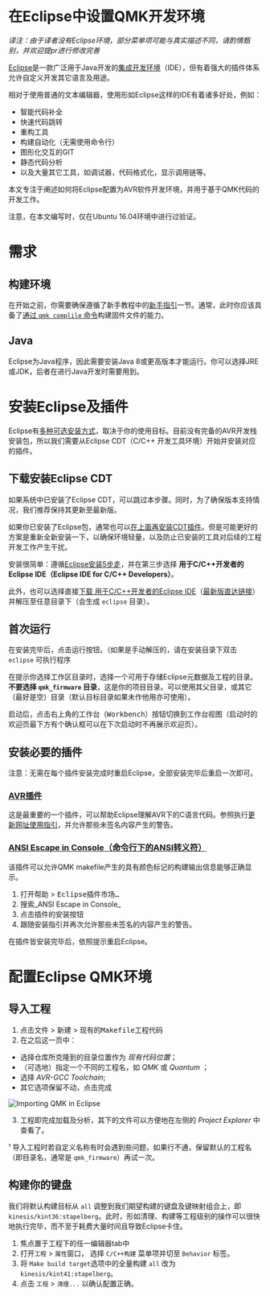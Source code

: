 # 在Eclipse中设置QMK开发环境

<!---
  original document: 0.15.12:docs/other_eclipse.md 
  git diff 0.15.12 HEAD -- docs/other_eclipse.md  | cat
-->

*译注：由于译者没有Eclipse环境，部分菜单项可能与真实描述不同，请酌情甄别，并欢迎提pr进行修改完善*

[Eclipse][1]是一款广泛用于Java开发的[集成开发环境](https://en.wikipedia.org/wiki/Integrated_development_environment)（IDE），但有着强大的插件体系允许自定义开发其它语言及用途。

相对于使用普通的文本编辑器，使用形如Eclipse这样的IDE有着诸多好处，例如：
* 智能代码补全
* 快速代码跳转
* 重构工具
* 构建自动化（无需使用命令行）
* 图形化交互的GIT
* 静态代码分析
* 以及大量其它工具，如调试器，代码格式化，显示调用链等。

本文专注于阐述如何将Eclipse配置为AVR软件开发环境，并用于基于QMK代码的开发工作。

注意，在本文编写时，仅在Ubuntu 16.04环境中进行过验证。

# 需求
## 构建环境
在开始之前，你需要确保遵循了新手教程中的[新手指引](zh-cn/newbs_getting_started.md)一节。通常，此时你应该具备了[通过 `qmk complile` 命令](zh-cn/newbs_building_firmware.md#build-your-firmware)构建固件文件的能力。

## Java
Eclipse为Java程序，因此需要安装Java 8或更高版本才能运行。你可以选择JRE或JDK，后者在进行Java开发时需要用到。

# 安装Eclipse及插件
Eclipse有[多种可选安装方式](https://www.eclipse.org/downloads/eclipse-packages/)，取决于你的使用目标。目前没有完备的AVR开发栈安装包，所以我们需要从Eclipse CDT（C/C++ 开发工具环境）开始并安装对应的插件。

## 下载安装Eclipse CDT
如果系统中已安装了Eclipse CDT，可以跳过本步骤。同时，为了确保版本支持情况，我们推荐保持其更新至最新版。

如果你已安装了Eclipse包，通常也可以[在上面再安装CDT插件](https://eclipse.org/cdt/downloads.php)。但是可能更好的方案是重新全新安装一下，以确保环境轻量，以及防止已安装的工具对后续的工程开发工作产生干扰。

安装很简单：遵循[Eclipse安装5步走](https://eclipse.org/downloads/eclipse-packages/?show_instructions=TRUE)，并在第三步选择 **用于C/C++开发者的Eclipse IDE（Eclipse IDE for C/C++ Developers）**。

此外，也可以选择直接[下载 用于C/C++开发者的Eclipse IDE](https://www.eclipse.org/downloads/eclipse-packages/)（[最新版直达链接](https://www.eclipse.org/downloads/packages/eclipse-ide-cc-developers/neonr)）并解压至任意目录下（会生成 `eclipse` 目录）。

## 首次运行
在安装完毕后，点击<kbd>运行</kbd>按钮。（如果是手动解压的，请在安装目录下双击 `eclipse` 可执行程序

在提示你选择工作区目录时，选择一个可用于存储Eclipse元数据及工程的目录。**不要选择 `qmk_firmware` 目录**，这是你的项目目录。可以使用其父目录，或其它（最好是空）目录（默认目标目录如果未作他用亦可使用）。

启动后，点击右上角的<kbd>工作台（Workbench）</kbd>按钮切换到工作台视图（启动时的欢迎页最下方有个确认框可以在下次启动时不再展示欢迎页）。

## 安装必要的插件
注意：无需在每个插件安装完成时重启Eclipse，全部安装完毕后重启一次即可。

### [AVR插件](https://avr-eclipse.sourceforge.net/)
这是最重要的一个插件，可以帮助Eclipse理解AVR下的C语言代码。参照执行[更新网址使用指引](https://avr-eclipse.sourceforge.net/wiki/index.php/Plugin_Download#Update_Site)，并允许那些未签名内容产生的警告。

### [ANSI Escape in Console（命令行下的ANSI转义符）](https://marketplace.eclipse.org/content/ansi-escape-console)
该插件可以允许QMK makefile产生的具有颜色标记的构建输出信息能够正确显示。

1. 打开<kbd>帮助</kbd> > <kbd>Eclipse插件市场…</kbd>
2. 搜索_ANSI Escape in Console_
3. 点击插件的<samp>安装</samp>按钮
4. 跟随安装指引并再次允许那些未签名的内容产生的警告。

在插件皆安装完毕后，依照提示重启Eclipse。

# 配置Eclipse QMK环境
## 导入工程
1. 点击<kbd>文件</kbd> > <kbd>新建</kbd> > <kbd>现有的Makefile工程代码</kbd>
2. 在之后这一页中：
  * 选择仓库所克隆到的目录位置作为 _现有代码位置_；
  * （可选地）指定一个不同的工程名，如 _QMK_ 或 _Quantum_ ；
  * 选择 _AVR-GCC Toolchain_;
  * 其它选项保留不动，点击<kbd>完成</kbd>

  ![Importing QMK in Eclipse](https://i.imgur.com/oHYR1yW.png)

3. 工程即完成加载及分析，其下的文件可以方便地在左侧的 _Project Explorer_ 中查看了。

¹ 导入工程时若自定义名称有时会遇到些问题，如果行不通，保留默认的工程名（即目录名，通常是 `qmk_firmware`）再试一次。

## 构建你的键盘

我们将默认构建目标从 `all` 调整到我们期望构建的键盘及键映射组合上，即 `kinesis/kint36:stapelberg`。此时，形如清理、构建等工程级别的操作可以很快地执行完毕，而不至于耗费大量时间且导致Eclipse卡住。

1. 焦点置于工程下的任一编辑器tab中
2. 打开`工程` > `属性`窗口， 选择 `C/C++构建` 菜单项并切至 `Behavior` 标签。
3. 将 `Make build target`选项中的全量构建 `all` 改为 `kinesis/kint41:stapelberg`。
4. 点击 `工程` > `清理...` 以确认配置正确。

  [1]: https://en.wikipedia.org/wiki/Eclipse_(software)
